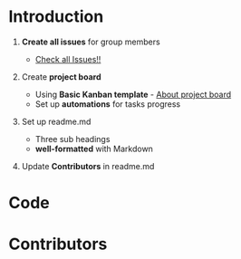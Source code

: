 # Introduction
1. **Create all issues** for group members
   - [Check all Issues!!](https://github.com/csci3251-2021/project-team-l/issues)
   
2. Create **project board**
   - Using **Basic Kanban template** - [About project board](https://docs.github.com/en/github/managing-your-work-on-github/about-project-boards)
   - Set up **automations** for tasks progress
   
3. Set up readme.md
   - Three sub headings
   - **well-formatted** with Markdown
   
4. Update **Contributors** in readme.md
# Code
# Contributors
